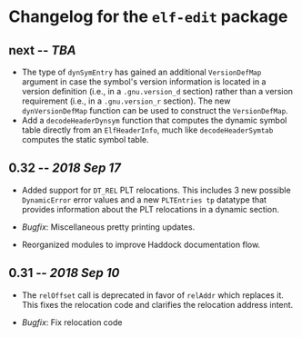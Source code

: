 # Changelog for the `elf-edit` package

## next -- *TBA*

  * The type of `dynSymEntry` has gained an additional `VersionDefMap` argument
    in case the symbol's version information is located in a version definition
    (i.e., in a `.gnu.version_d` section) rather than a version requirement
    (i.e., in a `.gnu.version_r` section). The new `dynVersionDefMap` function
    can be used to construct the `VersionDefMap`.
  * Add a `decodeHeaderDynsym` function that computes the dynamic symbol table
    directly from an `ElfHeaderInfo`, much like `decodeHeaderSymtab` computes
    the static symbol table.

## 0.32 -- *2018 Sep 17*

  * Added support for `DT_REL` PLT relocations.  This includes 3 new
    possible `DynamicError` error values and a new `PLTEntries tp`
    datatype that provides information about the PLT relocations in a
    dynamic section.

  * *Bugfix*: Miscellaneous pretty printing updates.

  * Reorganized modules to improve Haddock documentation flow.

## 0.31 -- *2018 Sep 10*

  * The `relOffset` call is deprecated in favor of `relAddr` which
    replaces it.  This fixes the relocation code and clarifies the
    relocation address intent.

  * *Bugfix*: Fix relocation code
